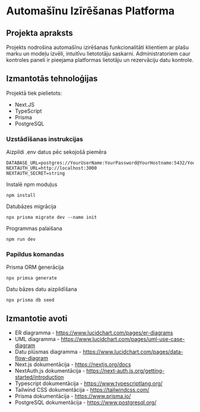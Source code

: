 # Automašīnu Izīrēšanas Platforma

## Projekta apraksts
Projekts nodrošina automašīnu izirēšanas funkcionalitāti klientiem ar plašu marku un modeļu izvēli, intuitīvu lietototāju saskarni.
Administratoriem caur kontroles paneli ir pieejama platformas lietotāju un rezervāciju datu kontrole.

## Izmantotās tehnoloģijas
Projektā tiek pielietots:
- Next.JS
- TypeScript
- Prisma
- PostgreSQL

### Uzstādīšanas instrukcijas
Aizpildi .env datus pēc sekojošā piemēra
```
DATABASE_URL=postgres://YourUserName:YourPassword@YourHostname:5432/YourDatabaseName
NEXTAUTH_URL=http://localhost:3000
NEXTAUTH_SECRET=string
```
Instalē npm moduļus
```
npm install
```

Datubāzes migrācija
```
npx prisma migrate dev --name init
```

Programmas palaišana
```
npm run dev
```

### Papildus komandas

Prisma ORM ģenerācija
```
npx primsa generate
```
Datu bāzes datu aizpildīšana
```
npx prisma db seed
```

## Izmantotie avoti
- ER diagramma - https://www.lucidchart.com/pages/er-diagrams
- UML diagramma - https://www.lucidchart.com/pages/uml-use-case-diagram
- Datu plūsmas diagramma - https://www.lucidchart.com/pages/data-flow-diagram
- Next.js dokumentācija - https://nextjs.org/docs
- NextAuth.js dokumentācija - https://next-auth.js.org/getting-started/introduction
- Typescript dokumentācija - https://www.typescriptlang.org/
- Tailwind CSS dokumentācija - https://tailwindcss.com/
- Prisma dokumentācija - https://www.prisma.io/
- PostgreSQL dokumentācija - https://www.postgresql.org/
